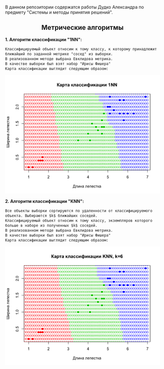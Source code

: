 В данном репозитории содержатся работы Дудко Александра по предмету "Системы и методы принятия решений".

## <center><b>Метрические алгоритмы</b></center>

**1. Алгоритм классификации "1NN":**
   
    Классифицируемый объект относим к тому классу, к которому принадлежит ближайший по заданной метрике "сосед" из выборки.
    В реализованном методе выбрана Евклидова метрика.
    В качестве выборки был взят набор "Ирисы Фишера"
    Карта классификации выглядит следующим образом:

![1NN](https://github.com/SimfikDuke/Rprojects/blob/master/MetricalAlgorithms/1NN_classification.png)

**2. Алгоритм классификации "KNN":**
   
    Все объекты выборки сортируются по удаленности от классифицируемого объекта. Выбираются $k$ ближайших соседей.
    Классифицируемый объект относим к тому классу, экземпляров которого больше в наборе из полученных $k$ соседей.
    В реализованном методе выбрана Евклидова метрика.
    В качестве выборки был взят набор "Ирисы Фишера"
    Карта классификации выглядит следующим образом:

![KNN](https://github.com/SimfikDuke/Rprojects/blob/master/MetricalAlgorithms/KNN_classification.png)